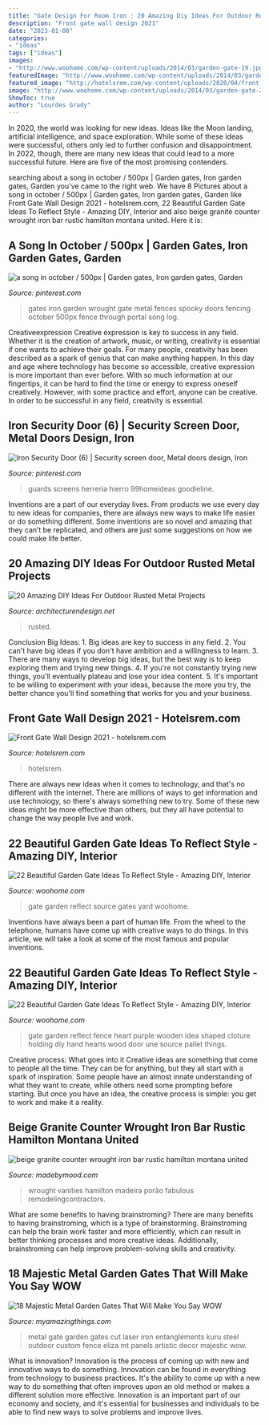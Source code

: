 ```yaml
---
title: "Gate Design For Room Iron : 20 Amazing Diy Ideas For Outdoor Rusted Metal Projects"
description: "Front gate wall design 2021"
date: "2023-01-08"
categories:
- "ideas"
tags: ["ideas"]
images:
- "http://www.woohome.com/wp-content/uploads/2014/03/garden-gate-19.jpg"
featuredImage: "http://www.woohome.com/wp-content/uploads/2014/03/garden-gate-19.jpg"
featured_image: "http://hotelsrem.com/wp-content/uploads/2020/04/front-gate-wall-design-awesome-metal-wall-art-of-front-gate-wall-design.jpg"
image: "http://www.woohome.com/wp-content/uploads/2014/03/garden-gate-20.jpg"
ShowToc: true
author: "Lourdes Grady"
---
```



In 2020, the world was looking for new ideas. Ideas like the Moon landing, artificial intelligence, and space exploration. While some of these ideas were successful, others only led to further confusion and disappointment. In 2022, though, there are many new ideas that could lead to a more successful future. Here are five of the most promising contenders.

	

		
searching about a song in october / 500px | Garden gates, Iron garden gates, Garden you've came to the right web. We have 8 Pictures about a song in october / 500px | Garden gates, Iron garden gates, Garden like Front Gate Wall Design 2021 - hotelsrem.com, 22 Beautiful Garden Gate Ideas To Reflect Style - Amazing DIY, Interior and also beige granite counter wrought iron bar rustic hamilton montana united. Here it is:
		
    
## A Song In October / 500px | Garden Gates, Iron Garden Gates, Garden

<img loading=lazy src="https://i.pinimg.com/736x/29/0e/05/290e05e0e5f1bb2f28c1c123fd70c26a.jpg" onerror="this.onerror=null;this.src='https://tse4.mm.bing.net/th?id=OIP.E5OQTKuVPbRYGmzgKf_rpgHaKW&amp;pid=15.1';" alt="a song in october / 500px | Garden gates, Iron garden gates, Garden">

_Source: pinterest.com_

>gates iron garden wrought gate metal fences spooky doors fencing october 500px fence through portal song log. 

	

Creativeexpression
Creative expression is key to success in any field. Whether it is the creation of artwork, music, or writing, creativity is essential if one wants to achieve their goals. For many people, creativity has been described as a spark of genius that can make anything happen. In this day and age where technology has become so accessible, creative expression is more important than ever before. With so much information at our fingertips, it can be hard to find the time or energy to express oneself creatively. However, with some practice and effort, anyone can be creative. In order to be successful in any field, creativity is essential.

    
## Iron Security Door (6) | Security Screen Door, Metal Doors Design, Iron

<img loading=lazy src="https://i.pinimg.com/736x/18/58/9a/18589a2b1cc48146700dc6ca5047cf00.jpg" onerror="this.onerror=null;this.src='https://tse4.mm.bing.net/th?id=OIP.5SLhsW2dmsiUfrqhPpiV6wHaJ4&amp;pid=15.1';" alt="Iron Security Door (6) | Security screen door, Metal doors design, Iron">

_Source: pinterest.com_

>guards screens herreria hierro 99homeideas goodieline. 

	

Inventions are a part of our everyday lives. From products we use every day to new ideas for companies, there are always new ways to make life easier or do something different. Some inventions are so novel and amazing that they can’t be replicated, and others are just some suggestions on how we could make life better.

    
## 20 Amazing DIY Ideas For Outdoor Rusted Metal Projects

<img loading=lazy src="https://cdn.architecturendesign.net/wp-content/uploads/2016/03/AD-Rusted-Metal-Projects-04.jpg" onerror="this.onerror=null;this.src='https://tse2.mm.bing.net/th?id=OIP.YNhRvrw1s9eBTqMJUczffQHaLS&amp;pid=15.1';" alt="20 Amazing DIY Ideas For Outdoor Rusted Metal Projects">

_Source: architecturendesign.net_

>rusted. 

	

Conclusion
Big Ideas: 1. Big ideas are key to success in any field.
2. You can't have big ideas if you don't have ambition and a willingness to learn.
3. There are many ways to develop big ideas, but the best way is to keep exploring them and trying new things.
4. If you're not constantly trying new things, you'll eventually plateau and lose your idea content.
5. It's important to be willing to experiment with your ideas, because the more you try, the better chance you'll find something that works for you and your business.

    
## Front Gate Wall Design 2021 - Hotelsrem.com

<img loading=lazy src="http://hotelsrem.com/wp-content/uploads/2020/04/front-gate-wall-design-awesome-metal-wall-art-of-front-gate-wall-design.jpg" onerror="this.onerror=null;this.src='https://tse3.mm.bing.net/th?id=OIP.GZK35nDyJ3h-n40t8_pQigHaJ4&amp;pid=15.1';" alt="Front Gate Wall Design 2021 - hotelsrem.com">

_Source: hotelsrem.com_

>hotelsrem. 

	

There are always new ideas when it comes to technology, and that's no different with the internet. There are millions of ways to get information and use technology, so there's always something new to try. Some of these new ideas might be more effective than others, but they all have potential to change the way people live and work.

    
## 22 Beautiful Garden Gate Ideas To Reflect Style - Amazing DIY, Interior

<img loading=lazy src="http://www.woohome.com/wp-content/uploads/2014/03/garden-gate-19.jpg" onerror="this.onerror=null;this.src='https://tse2.mm.bing.net/th?id=OIP.zFQeOaS4airb6-X1jQH_HQHaLT&amp;pid=15.1';" alt="22 Beautiful Garden Gate Ideas To Reflect Style - Amazing DIY, Interior">

_Source: woohome.com_

>gate garden reflect source gates yard woohome. 

	

Inventions have always been a part of human life. From the wheel to the telephone, humans have come up with creative ways to do things. In this article, we will take a look at some of the most famous and popular inventions.

    
## 22 Beautiful Garden Gate Ideas To Reflect Style - Amazing DIY, Interior

<img loading=lazy src="http://www.woohome.com/wp-content/uploads/2014/03/garden-gate-20.jpg" onerror="this.onerror=null;this.src='https://tse4.mm.bing.net/th?id=OIP.WbJj-2zvWaOQxS12KIGkEQHaJ4&amp;pid=15.1';" alt="22 Beautiful Garden Gate Ideas To Reflect Style - Amazing DIY, Interior">

_Source: woohome.com_

>gate garden reflect fence heart purple wooden idea shaped cloture holding diy hand hearts wood door une source pallet things. 

	

Creative process: What goes into it
Creative ideas are something that come to people all the time. They can be for anything, but they all start with a spark of inspiration. Some people have an almost innate understanding of what they want to create, while others need some prompting before starting. But once you have an idea, the creative process is simple: you get to work and make it a reality.

    
## Beige Granite Counter Wrought Iron Bar Rustic Hamilton Montana United

<img loading=lazy src="https://madebymood.com/wp-content/uploads/2017/10/beige-granite-counter-wrought-iron-bar-with-light-wood-bathroom-vanities-tops-rustic-hamilton-montana-united-states-and-.jpg" onerror="this.onerror=null;this.src='https://tse4.mm.bing.net/th?id=OIP.HVx68gHMhH5ZSolpWkA4_QHaLH&amp;pid=15.1';" alt="beige granite counter wrought iron bar rustic hamilton montana united">

_Source: madebymood.com_

>wrought vanities hamilton madeira porão fabulous remodelingcontractors. 

	

What are some benefits to having brainstroming?
There are many benefits to having brainstroming, which is a type of brainstorming. Brainstroming can help the brain work faster and more efficiently, which can result in better thinking processes and more creative ideas. Additionally, brainstroming can help improve problem-solving skills and creativity.

    
## 18 Majestic Metal Garden Gates That Will Make You Say WOW

<img loading=lazy src="https://myamazingthings.com/wp-content/uploads/2017/03/vach-ngan-san-vuon.jpg" onerror="this.onerror=null;this.src='https://tse3.mm.bing.net/th?id=OIP.j8pkRyYHUIQbcu6NV8j3_QHaLH&amp;pid=15.1';" alt="18 Majestic Metal Garden Gates That Will Make You Say WOW">

_Source: myamazingthings.com_

>metal gate garden gates cut laser iron entanglements kuru steel outdoor custom fence eliza mt panels artistic decor majestic wow. 

	

What is innovation?
Innovation is the process of coming up with new and innovative ways to do something. Innovation can be found in everything from technology to business practices. It's the ability to come up with a new way to do something that often improves upon an old method or makes a different solution more effective. Innovation is an important part of our economy and society, and it's essential for businesses and individuals to be able to find new ways to solve problems and improve lives.

